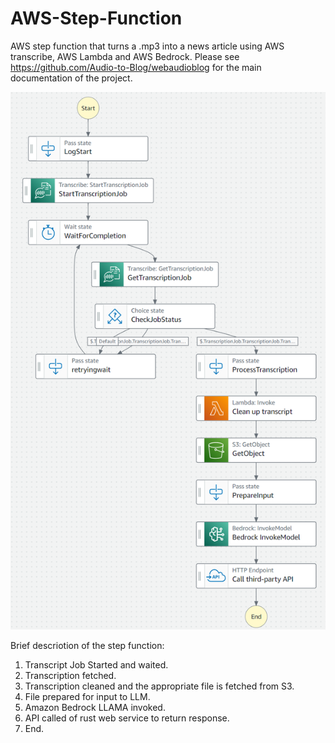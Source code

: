 # AWS-Step-Function
AWS step function that turns a .mp3 into a news article using AWS transcribe, AWS Lambda and AWS Bedrock. Please see https://github.com/Audio-to-Blog/webaudioblog for the main documentation of the project.

![alt text](Step_Function_Diagram.png)


Brief descriotion of the step function:
1. Transcript Job Started and waited.
2. Transcription fetched.
3. Transcription cleaned and the appropriate file is fetched from S3.
4. File prepared for input to LLM.
5. Amazon Bedrock LLAMA invoked.
6. API called of rust web service to return response.
7. End.
